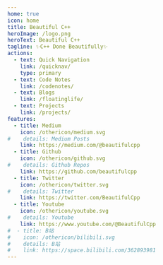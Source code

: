 ```yaml
---
home: true
icon: home
title: Beautiful C++
heroImage: /logo.png
heroText: Beautiful C++
tagline: ✨C++ Done Beautifully✨
actions:
  - text: Quick Navigation
    link: /quicknav/
    type: primary
  - text: Code Notes
    link: /codenotes/
  - text: Blogs
    link: /floatinglife/
  - text: Projects
    link: /projects/
features:
  - title: Medium
    icon: /othericon/medium.svg
#    details: Medium Posts
    link: https://medium.com/@beautifulcpp
  - title: Github
    icon: /othericon/github.svg
#    details: Github Repos
    link: https://github.com/beautifulcpp
  - title: Twitter
    icon: /othericon/twitter.svg
#    details: Twitter
    link: https://twitter.com/BeautifulCpp
  - title: Youtube
    icon: /othericon/youtube.svg
#    details: Youtube
    link: https://www.youtube.com/@BeautifulCpp
#  - title: B站
#    icon: /othericon/bilibili.svg
#    details: B站
#    link: https://space.bilibili.com/362893981
---
```


